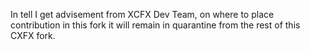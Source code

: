 In tell I get advisement from XCFX Dev Team, on where to place contribution in this fork it will remain in quarantine from the rest of this CXFX fork. 

